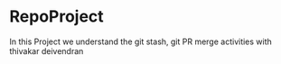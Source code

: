 # RepoProject
In this Project we understand the git stash, git PR merge activities with thivakar deivendran
